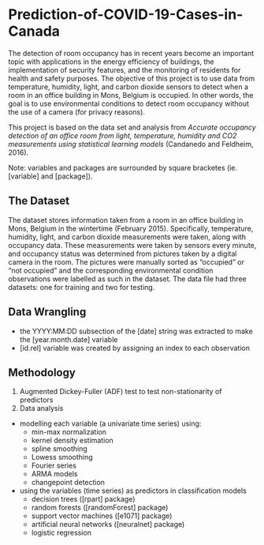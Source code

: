 # Prediction-of-COVID-19-Cases-in-Canada

The detection of room occupancy has in recent years become an important topic with applications in the energy efficiency of buildings, the implementation of security features, and the monitoring of residents for health and safety purposes. The objective of this project is to use data from temperature, humidity, light, and carbon dioxide sensors to detect when a room in an office building in Mons, Belgium is occupied. In other words, the goal is to use environmental conditions to detect room occupancy without the use of a camera (for privacy reasons). 

This project is based on the data set and analysis from *Accurate occupancy detection of an office room from light, temperature, humidity and CO2 measurements using statistical learning models* (Candanedo and Feldheim, 2016).  

Note: variables and packages are surrounded by square bracketes (ie. [variable] and [package]). 

## The Dataset

The dataset stores information taken from a room in an office building in Mons, Belgium in the wintertime (February 2015). Specifically, temperature, humidity, light, and carbon dioxide measurements were taken, along with occupancy data. These measurements were taken by sensors every minute, and occupancy status was determined from pictures taken by a digital camera in the room. The pictures were manually sorted as “occupied” or “not occupied” and the corresponding environmental condition observations were labelled as such in the dataset. The data file had three datasets: one for training and two for testing.

## Data Wrangling

- the YYYY:MM:DD subsection of the [date] string was extracted to make the [year.month.date] variable
- [id.rel] variable was created by assigning an index to each observation

## Methodology

1. Augmented Dickey-Fuller (ADF) test to test non-stationarity of predictors
2. Data analysis
- modelling each variable (a univariate time series) using: 
    - min-max normalization
    - kernel density estimation 
    - spline smoothing
    - Lowess smoothing
    - Fourier series
    - ARMA models
    - changepoint detection 
- using the variables (time series) as predictors in classification models
    - decision trees ([rpart] package)
    - random forests ([randomForest] package)
    - support vector machines ([e1071] package)
    - artificial neural networks ([neuralnet] package)
    - logistic regression

